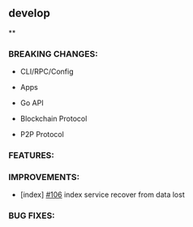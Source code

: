 ## develop

**

### BREAKING CHANGES:

* CLI/RPC/Config

* Apps

* Go API

* Blockchain Protocol

* P2P Protocol

### FEATURES:

### IMPROVEMENTS:
- [index] [\#106](https://github.com/binance-chain/bnc-tendermint/pull/106) index service recover from data lost

### BUG FIXES:
